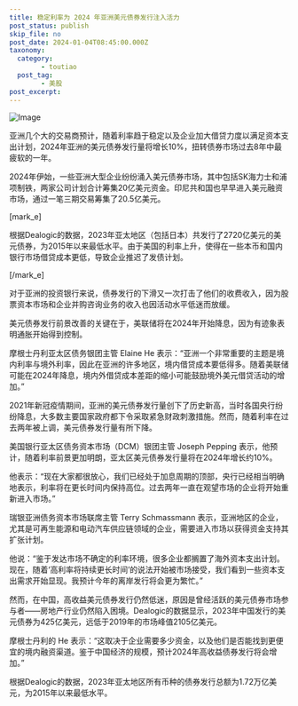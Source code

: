 ```yaml
---
title: 稳定利率为 2024 年亚洲美元债券发行注入活力
post_status: publish
skip_file: no
post_date: 2024-01-04T08:45:00.000Z
taxonomy:
  category:
        - toutiao
  post_tag:
        - 美股
post_excerpt: 
---
```

![Image](https://images.unsplash.com/photo-1492571350019-22de08371fd3?ixlib=rb-4.0.3&q=85&fm=jpg&crop=entropy&cs=srgb)

亚洲几个大的交易商预计，随着利率趋于稳定以及企业加大借贷力度以满足资本支出计划，2024年亚洲的美元债券发行量将增长10%，扭转债券市场过去8年中最疲软的一年。

2024年伊始，一些亚洲大型企业纷纷涌入美元债券市场，其中包括SK海力士和浦项制铁，两家公司计划合计筹集20亿美元资金。印尼共和国也早早进入美元融资市场，通过一笔三期交易筹集了20.5亿美元。

[mark_e]

根据Dealogic的数据，2023年亚太地区（包括日本）共发行了2720亿美元的美元债券，为2015年以来最低水平。由于美国的利率上升，使得在一些本币和国内银行市场借贷成本更低，导致企业推迟了发债计划。

[/mark_e]

对于亚洲的投资银行来说，债券发行的下滑又一次打击了他们的收费收入，因为股票资本市场和企业并购咨询业务的收入也因活动水平低迷而放缓。

美元债券发行前景改善的关键在于，美联储将在2024年开始降息，因为有迹象表明通胀开始得到控制。

摩根士丹利亚太区债务银团主管 Elaine He 表示：“亚洲一个非常重要的主题是境内利率与境外利率，因此在亚洲的许多地区，境内借贷成本要低得多。随着美联储可能在2024年降息，境内外借贷成本差距的缩小可能鼓励境外美元借贷活动的增加。”

2021年新冠疫情期间，亚洲的美元债券发行量创下了历史新高，当时各国央行纷纷降息，大多数主要国家政府都下令采取紧急财政刺激措施。然而，随着利率在过去两年被上调，美元债券发行量有所下降。

美国银行亚太区债务资本市场（DCM）银团主管 Joseph Pepping 表示，他预计，随着利率前景更加明朗，亚太区美元债券发行量将在2024年增长约10%。

他表示：“现在大家都很放心，我们已经处于加息周期的顶部，央行已经相当明确地表示，利率将在更长时间内保持高位。过去两年一直在观望市场的企业将开始重新进入市场。”

瑞银亚洲债务资本市场联席主管 Terry Schmassmann 表示，亚洲地区的企业，尤其是可再生能源和电动汽车供应链领域的企业，需要进入市场以获得资金支持其扩张计划。

他说：“鉴于发达市场不确定的利率环境，很多企业都搁置了海外资本支出计划。现在，随着‘高利率将持续更长时间’的说法开始被市场接受，我们看到一些资本支出需求开始显现。我预计今年的离岸发行将会更为繁忙。”

然而，在中国，高收益美元债券发行仍然低迷，原因是曾经活跃的美元债券市场参与者——房地产行业仍然陷入困境。Dealogic的数据显示，2023年中国发行的美元债券为425亿美元，远低于2019年的市场峰值2105亿美元。

摩根士丹利的 He 表示：“这取决于企业需要多少资金，以及他们是否能找到更便宜的境内融资渠道。鉴于中国经济的规模，预计2024年高收益债券发行将会增加。”

根据Dealogic的数据，2023年亚太地区所有币种的债券发行总额为1.72万亿美元，为2015年以来最低水平。